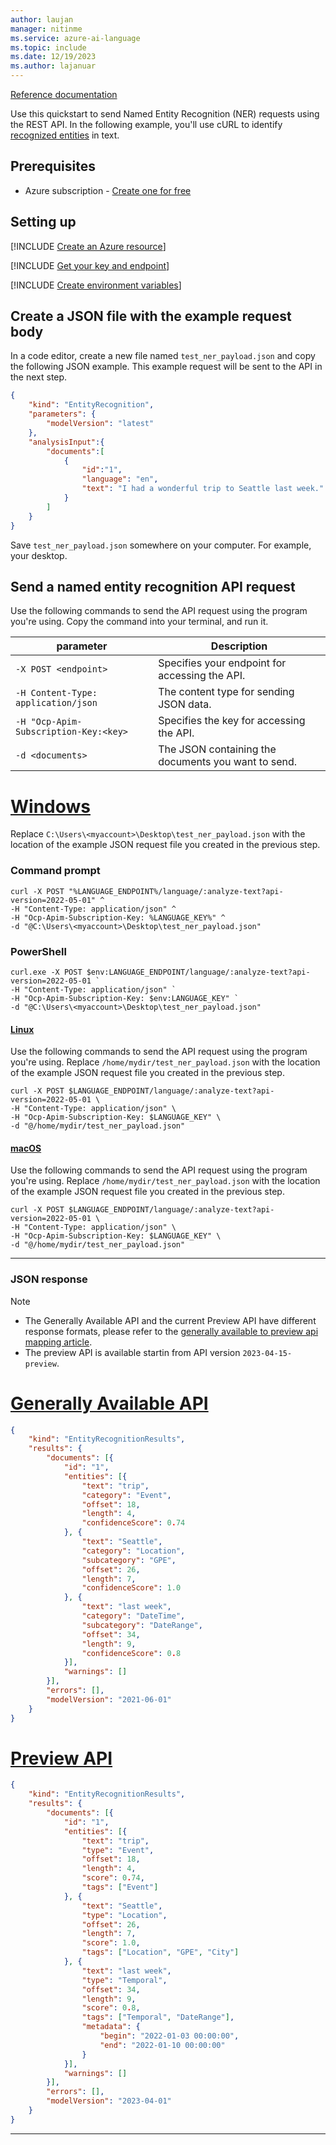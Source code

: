 ```yaml
---
author: laujan
manager: nitinme
ms.service: azure-ai-language
ms.topic: include
ms.date: 12/19/2023
ms.author: lajanuar
---
```


[Reference documentation](https://go.microsoft.com/fwlink/?linkid=2239169)

Use this quickstart to send Named Entity Recognition (NER) requests using the REST API. In the following example, you'll use cURL to identify [recognized entities](../../concepts/named-entity-categories.md) in text.

## Prerequisites

* Azure subscription - [Create one for free](https://azure.microsoft.com/free/cognitive-services)


## Setting up

[!INCLUDE [Create an Azure resource](../../../includes/create-resource.md)]



[!INCLUDE [Get your key and endpoint](../../../includes/get-key-endpoint.md)]



[!INCLUDE [Create environment variables](../../../includes/environment-variables.md)]


## Create a JSON file with the example request body

In a code editor, create a new file named `test_ner_payload.json` and copy the following JSON example. This example request will be sent to the API in the next step.

```json
{
    "kind": "EntityRecognition",
    "parameters": {
        "modelVersion": "latest"
    },
    "analysisInput":{
        "documents":[
            {
                "id":"1",
                "language": "en",
                "text": "I had a wonderful trip to Seattle last week."
            }
        ]
    }
}
```

Save `test_ner_payload.json` somewhere on your computer. For example, your desktop.  

## Send a named entity recognition API request

Use the following commands to send the API request using the program you're using. Copy the command into your terminal, and run it.

|parameter  |Description  |
|---------|---------|
|`-X POST <endpoint>`     | Specifies your endpoint for accessing the API.        |
|`-H Content-Type: application/json`     | The content type for sending JSON data.          |
|`-H "Ocp-Apim-Subscription-Key:<key>`    | Specifies the key for accessing the API.        |
|`-d <documents>`     | The JSON containing the documents you want to send.         |

# [Windows](#tab/windows)

 Replace `C:\Users\<myaccount>\Desktop\test_ner_payload.json` with the location of the example JSON request file you created in the previous step.

### Command prompt

```terminal
curl -X POST "%LANGUAGE_ENDPOINT%/language/:analyze-text?api-version=2022-05-01" ^
-H "Content-Type: application/json" ^
-H "Ocp-Apim-Subscription-Key: %LANGUAGE_KEY%" ^
-d "@C:\Users\<myaccount>\Desktop\test_ner_payload.json"
```

### PowerShell

```terminal
curl.exe -X POST $env:LANGUAGE_ENDPOINT/language/:analyze-text?api-version=2022-05-01 `
-H "Content-Type: application/json" `
-H "Ocp-Apim-Subscription-Key: $env:LANGUAGE_KEY" `
-d "@C:\Users\<myaccount>\Desktop\test_ner_payload.json"
```

#### [Linux](#tab/linux)

Use the following commands to send the API request using the program you're using. Replace `/home/mydir/test_ner_payload.json` with the location of the example JSON request file you created in the previous step.

```terminal
curl -X POST $LANGUAGE_ENDPOINT/language/:analyze-text?api-version=2022-05-01 \
-H "Content-Type: application/json" \
-H "Ocp-Apim-Subscription-Key: $LANGUAGE_KEY" \
-d "@/home/mydir/test_ner_payload.json"
```

#### [macOS](#tab/macos)

Use the following commands to send the API request using the program you're using. Replace `/home/mydir/test_ner_payload.json` with the location of the example JSON request file you created in the previous step.

```terminal
curl -X POST $LANGUAGE_ENDPOINT/language/:analyze-text?api-version=2022-05-01 \
-H "Content-Type: application/json" \
-H "Ocp-Apim-Subscription-Key: $LANGUAGE_KEY" \
-d "@/home/mydir/test_ner_payload.json"
```

---

### JSON response

> [!NOTE]
> * The Generally Available API and the current Preview API have different response formats, please refer to the [generally available to preview api mapping article](../../concepts/ga-preview-mapping.md).
> * The preview API is available startin from API version `2023-04-15-preview`.

# [Generally Available API](#tab/ga-api)

```json
{
	"kind": "EntityRecognitionResults",
	"results": {
		"documents": [{
			"id": "1",
			"entities": [{
				"text": "trip",
				"category": "Event",
				"offset": 18,
				"length": 4,
				"confidenceScore": 0.74
			}, {
				"text": "Seattle",
				"category": "Location",
				"subcategory": "GPE",
				"offset": 26,
				"length": 7,
				"confidenceScore": 1.0
			}, {
				"text": "last week",
				"category": "DateTime",
				"subcategory": "DateRange",
				"offset": 34,
				"length": 9,
				"confidenceScore": 0.8
			}],
			"warnings": []
		}],
		"errors": [],
		"modelVersion": "2021-06-01"
	}
}
```

# [Preview API](#tab/preview-api)

```json
{
	"kind": "EntityRecognitionResults",
	"results": {
		"documents": [{
			"id": "1",
			"entities": [{
				"text": "trip",
				"type": "Event",
				"offset": 18,
				"length": 4,
				"score": 0.74,
				"tags": ["Event"]
			}, {
				"text": "Seattle",
				"type": "Location",
				"offset": 26,
				"length": 7,
				"score": 1.0,
				"tags": ["Location", "GPE", "City"]
			}, {
				"text": "last week",
				"type": "Temporal",
				"offset": 34,
				"length": 9,
				"score": 0.8,
				"tags": ["Temporal", "DateRange"],
				"metadata": {
					"begin": "2022-01-03 00:00:00",
					"end": "2022-01-10 00:00:00"
				}
			}],
			"warnings": []
		}],
		"errors": [],
		"modelVersion": "2023-04-01"
	}
}
```

---
